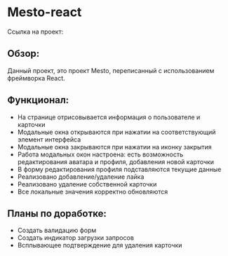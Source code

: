 # Mesto-react

Ссылка на проект: 

## Обзор:
Данный проект, это проект Mesto, переписанный с использованием фреймворка React.

## Функционал:

- На странице отрисовывается информация о пользователе и карточки
- Модальные окна открываются при нажатии на соответствующий элемент интерфейса
- Модальные окна закрываются при нажатии на иконку закрытия
- Работа модальных окон настроена: есть возможность редактирования аватара и профиля, добавления новой карточки
- В форму редактирования профиля подставляются текущие данные
- Реализовано добавление/удаление лайка
- Реализовано удаление собственной карточки
- Все локальные значения корректно обновляются

## Планы по доработке:

- Создать валидацию форм
- Создать индикатор загрузки запросов
- Всплывающее подтверждение для удаления карточки
